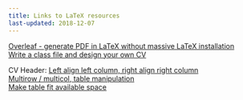 ```yaml
---
title: Links to LaTeX resources
last-updated: 2018-12-07
---
```


[Overleaf - generate PDF in LaTeX without massive LaTeX installation](https://www.overleaf.com/)  
[Write a class file and design your own CV](<https://www.overleaf.com/learn/latex/How_to_write_a_LaTeX_class_file_and_design_your_own_CV_(Part_1)>)

CV Header:
[Left align left column, right align right column](http://tex.stackexchange.com/questions/294150/left-and-right-aligned-on-same-line)  
[Multirow / multicol, table manipulation](https://en.wikibooks.org/wiki/LaTeX/Tables#Columns_spanning_multiple_rows)  
[Make table fit available space](http://tex.stackexchange.com/questions/10535/how-to-force-a-table-into-page-width#answer-56552)
